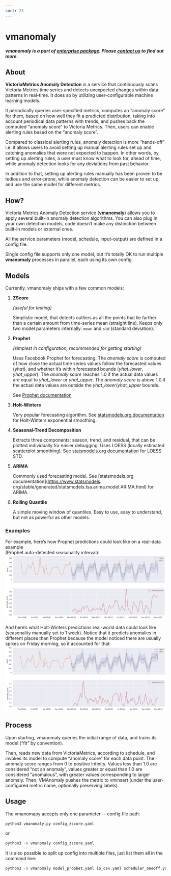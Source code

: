 ```yaml
---
sort: 23
---
```


# vmanomaly

**_vmanomaly is a part of [enterprise package](https://victoriametrics.com/products/enterprise/).
Please [contact us](https://victoriametrics.com/contact-us/) to find out more._**

## About

**VictoriaMetrics Anomaly Detection** is a service that continuously scans Victoria Metrics time
series and detects unexpected changes within data patterns in real-time. It does so by utilizing
user-configurable machine learning models.

It periodically queries user-specified metrics, computes an “anomaly score” for them, based on how
well they fit a predicted distribution, taking into account periodical data patterns with trends,
and pushes back the computed “anomaly score” to Victoria Metrics. Then, users can enable alerting
rules based on the “anomaly score”.

Compared to classical alerting rules, anomaly detection is more “hands-off” i.e. it allows users to
avoid setting up manual alerting rules set up and catching anomalies that were not expected to happen.
In other words, by setting up alerting rules, a user must know what to look for, ahead of time,
while anomaly detection looks for any deviations from past behavior.

In addition to that, setting up alerting rules manually has been proven to be tedious and
error-prone, while anomaly detection can be easier to set up, and use the same model for different
metrics.

## How?

Victoria Metrics Anomaly Detection service (**vmanomaly**) allows you to apply several built-in
anomaly detection algorithms. You can also plug in your own detection models, code doesn’t make any
distinction between built-in models or external ones.

All the service parameters (model, schedule, input-output) are defined in a config file.

Single config file supports only one model, but it’s totally OK to run multiple **vmanomaly**
processes in parallel, each using its own config.

## Models

Currently, vmanomaly ships with a few common models:

1. **ZScore**

   _(useful for testing)_

   Simplistic model, that detects outliers as all the points that lie farther than a certain amount
   from time-series mean (straight line). Keeps only two model parameters internally:
   `mean` and `std` (standard deviation).

2. **Prophet**

   _(simplest in configuration, recommended for getting starting)_

   Uses Facebook Prophet for forecasting. The _anomaly score_ is computed of how close the actual time
   series values follow the forecasted values (_yhat_), and whether it’s within forecasted bounds
   (_yhat_lower_, _yhat_upper_). The _anomaly score_ reaches 1.0 if the actual data values 
   are equal to
   _yhat_lower_ or _yhat_upper_. The _anomaly score_ is above 1.0 if the actual data values are 
   outside
   the _yhat_lower_/_yhat_upper_ bounds.

   See [Prophet documentation](https://facebook.github.io/prophet/)

3. **Holt-Winters**

   Very popular forecasting algorithm. See [statsmodels.org documentation](
   https://www.statsmodels.org/stable/generated/statsmodels.tsa.holtwinters.ExponentialSmoothing.html)
   for Holt-Winters exponential smoothing.

4. **Seasonal-Trend Decomposition**

   Extracts three components: season, trend, and residual, that can be plotted individually for
   easier debugging. Uses LOESS (locally estimated scatterplot smoothing).
   See [statsmodels.org documentation](https://www.statsmodels.org/dev/examples/notebooks/generated/stl_decomposition.html)
   for LOESS STD.

5. **ARIMA**

   Commonly used forecasting model. See [statsmodels.org documentation](https://www.statsmodels.
   org/stable/generated/statsmodels.tsa.arima.model.ARIMA.html) for ARIMA.

6. **Rolling Quantile**

   A simple moving window of quantiles. Easy to use, easy to understand, but not as powerful as 
   other models.


### Examples
For example, here’s how Prophet predictions could look like on a real-data example  
(Prophet auto-detected seasonality interval):
![prophet](vmanomaly-prophet-example.png)

And here’s what Holt-Winters predictions real-world data could look like (seasonality manually 
 set to 1 week). Notice that it predicts anomalies in 
different places than Prophet because the model noticed there are usually spikes on Friday 
morning, so it accounted for that:
![holt-winters](vmanomaly-holtwinters-example.png)

## Process
Upon starting, vmanomaly queries the initial range of data, and trains its model (“fit” by convention).

Then, reads new data from VictoriaMetrics, according to schedule, and invokes its model to compute 
“anomaly score” for each data point. The anomaly score ranges from 0 to positive infinity. 
Values less than 1.0 are considered “not an anomaly”, values greater or equal than 1.0 are 
considered “anomalous”, with greater values corresponding to larger anomaly.
Then, VMAnomaly pushes the metric to vminsert (under the user-configured metric name, 
optionally preserving labels).

 
## Usage
The vmanomapy accepts only one parameter -- config file path:

```sh
python3 vmanomaly.py config_zscore.yaml
```
or
```sh
python3 -m vmanomaly config_zscore.yaml
```

It is also possible to split up config into multiple files, just list them all in the command line:

```sh
python3 -m vmanomaly model_prophet.yaml io_csv.yaml scheduler_oneoff.yaml
```
